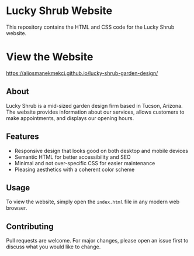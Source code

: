# Lucky Shrub Website

This repository contains the HTML and CSS code for the Lucky Shrub website.

# View the Website

 https://aliosmanekmekci.github.io/lucky-shrub-garden-design/

## About

Lucky Shrub is a mid-sized garden design firm based in Tucson, Arizona. The website provides information about our services, allows customers to make appointments, and displays our opening hours.

## Features

- Responsive design that looks good on both desktop and mobile devices
- Semantic HTML for better accessibility and SEO
- Minimal and not over-specific CSS for easier maintenance
- Pleasing aesthetics with a coherent color scheme

## Usage

To view the website, simply open the `index.html` file in any modern web browser.

## Contributing

Pull requests are welcome. For major changes, please open an issue first to discuss what you would like to change.

